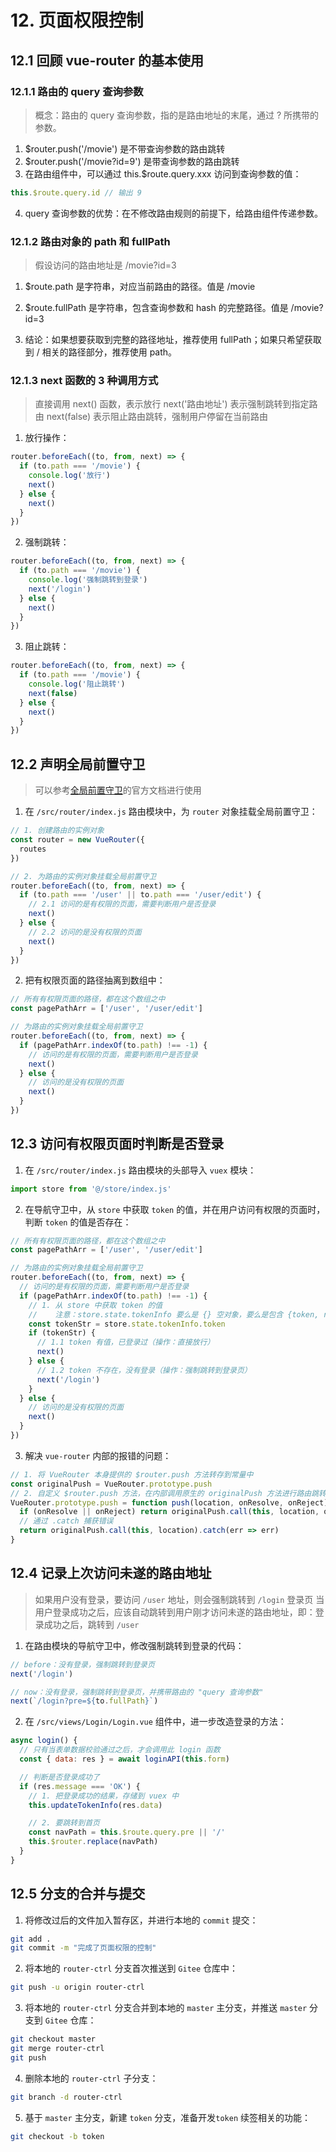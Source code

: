 # 12. 页面权限控制

## 12.1 回顾 vue-router 的基本使用

### 12.1.1 路由的 query 查询参数

> 概念：路由的 query 查询参数，指的是路由地址的末尾，通过 ? 所携带的参数。

1. $router.push('/movie') 是不带查询参数的路由跳转
2. $router.push('/movie?id=9') 是带查询参数的路由跳转
3. 在路由组件中，可以通过 this.$route.query.xxx 访问到查询参数的值：

```js
this.$route.query.id // 输出 9
```

4. query 查询参数的优势：在不修改路由规则的前提下，给路由组件传递参数。

### 12.1.2 路由对象的 path 和 fullPath

> 假设访问的路由地址是 /movie?id=3

1. $route.path 是字符串，对应当前路由的路径。值是 /movie

2. $route.fullPath 是字符串，包含查询参数和 hash 的完整路径。值是 /movie?id=3

3. 结论：如果想要获取到完整的路径地址，推荐使用 fullPath；如果只希望获取到 / 相关的路径部分，推荐使用 path。

### 12.1.3 next 函数的 3 种调用方式

> 直接调用 next() 函数，表示放行
> next('路由地址') 表示强制跳转到指定路由
> next(false) 表示阻止路由跳转，强制用户停留在当前路由

1. 放行操作：

```js
router.beforeEach((to, from, next) => {
  if (to.path === '/movie') {
    console.log('放行')
    next()
  } else {
    next()
  }
})
```

2. 强制跳转：

```js
router.beforeEach((to, from, next) => {
  if (to.path === '/movie') {
    console.log('强制跳转到登录')
    next('/login')
  } else {
    next()
  }
})
```

3. 阻止跳转：

```js
router.beforeEach((to, from, next) => {
  if (to.path === '/movie') {
    console.log('阻止跳转')
    next(false)
  } else {
    next()
  }
})
```

## 12.2 声明全局前置守卫

> 可以参考[全局前置守卫](https://router.vuejs.org/zh/guide/advanced/navigation-guards.html#全局前置守卫)的官方文档进行使用

1. 在 `/src/router/index.js` 路由模块中，为 `router` 对象挂载全局前置守卫：

```js
// 1. 创建路由的实例对象
const router = new VueRouter({
  routes
})

// 2. 为路由的实例对象挂载全局前置守卫
router.beforeEach((to, from, next) => {
  if (to.path === '/user' || to.path === '/user/edit') {
    // 2.1 访问的是有权限的页面，需要判断用户是否登录
    next()
  } else {
    // 2.2 访问的是没有权限的页面
    next()
  }
})
```

2. 把有权限页面的路径抽离到数组中：

```js
// 所有有权限页面的路径，都在这个数组之中
const pagePathArr = ['/user', '/user/edit']

// 为路由的实例对象挂载全局前置守卫
router.beforeEach((to, from, next) => {
  if (pagePathArr.indexOf(to.path) !== -1) {
    // 访问的是有权限的页面，需要判断用户是否登录
    next()
  } else {
    // 访问的是没有权限的页面
    next()
  }
})
```

## 12.3 访问有权限页面时判断是否登录

1. 在 `/src/router/index.js` 路由模块的头部导入 `vuex` 模块：

```js
import store from '@/store/index.js'
```

2. 在导航守卫中，从 `store` 中获取 `token` 的值，并在用户访问有权限的页面时，判断 `token` 的值是否存在：

```js
// 所有有权限页面的路径，都在这个数组之中
const pagePathArr = ['/user', '/user/edit']

// 为路由的实例对象挂载全局前置守卫
router.beforeEach((to, from, next) => {
  // 访问的是有权限的页面，需要判断用户是否登录
  if (pagePathArr.indexOf(to.path) !== -1) {
    // 1. 从 store 中获取 token 的值
    //    注意：store.state.tokenInfo 要么是 {} 空对象，要么是包含 {token, refresh_token} 的对象
    const tokenStr = store.state.tokenInfo.token
    if (tokenStr) {
      // 1.1 token 有值，已登录过（操作：直接放行）
      next()
    } else {
      // 1.2 token 不存在，没有登录（操作：强制跳转到登录页）
      next('/login')
    }
  } else {
    // 访问的是没有权限的页面
    next()
  }
})
```

3. 解决 `vue-router` 内部的报错的问题：

```js
// 1. 将 VueRouter 本身提供的 $router.push 方法转存到常量中
const originalPush = VueRouter.prototype.push
// 2. 自定义 $router.push 方法，在内部调用原生的 originalPush 方法进行路由跳转；并通过 .catch 捕获错误
VueRouter.prototype.push = function push(location, onResolve, onReject) {
  if (onResolve || onReject) return originalPush.call(this, location, onResolve, onReject)
  // 通过 .catch 捕获错误
  return originalPush.call(this, location).catch(err => err)
}
```

## 12.4 记录上次访问未遂的路由地址

> 如果用户没有登录，要访问 `/user` 地址，则会强制跳转到 `/login` 登录页
> 当用户登录成功之后，应该自动跳转到用户刚才访问未遂的路由地址，即：登录成功之后，跳转到 `/user`

1. 在路由模块的导航守卫中，修改强制跳转到登录的代码：

```js
// before：没有登录，强制跳转到登录页
next('/login')

// now：没有登录，强制跳转到登录页，并携带路由的 "query 查询参数"
next(`/login?pre=${to.fullPath}`)
```

2. 在 `/src/views/Login/Login.vue` 组件中，进一步改造登录的方法：

```js
async login() {
  // 只有当表单数据校验通过之后，才会调用此 login 函数
  const { data: res } = await loginAPI(this.form)

  // 判断是否登录成功了
  if (res.message === 'OK') {
    // 1. 把登录成功的结果，存储到 vuex 中
    this.updateTokenInfo(res.data)

    // 2. 要跳转到首页
    const navPath = this.$route.query.pre || '/'
    this.$router.replace(navPath)
  }
}
```

## 12.5 分支的合并与提交

1. 将修改过后的文件加入暂存区，并进行本地的 `commit` 提交：

```bash
git add .
git commit -m "完成了页面权限的控制"
```

2. 将本地的 `router-ctrl` 分支首次推送到 `Gitee` 仓库中：

```bash
git push -u origin router-ctrl
```

3. 将本地的 `router-ctrl` 分支合并到本地的 `master` 主分支，并推送 `master` 分支到 `Gitee` 仓库：

```bash
git checkout master
git merge router-ctrl
git push
```

4. 删除本地的 `router-ctrl` 子分支：

```bash
git branch -d router-ctrl
```

5. 基于 `master` 主分支，新建 `token` 分支，准备开发`token` 续签相关的功能：

```bash
git checkout -b token
```
